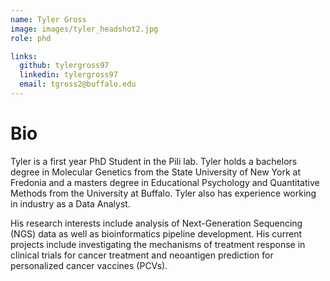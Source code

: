 ```yaml
---
name: Tyler Gross
image: images/tyler_headshot2.jpg
role: phd

links:
  github: tylergross97
  linkedin: tylergross97
  email: tgross2@buffalo.edu
---
```


# Bio
Tyler is a first year PhD Student in the Pili lab. Tyler holds a bachelors degree in Molecular Genetics from the State University of New York at Fredonia and a masters degree in Educational Psychology and Quantitative Methods from the University at Buffalo. Tyler also has experience working in industry as a Data Analyst.

His research interests include analysis of Next-Generation Sequencing (NGS) data as well as bioinformatics pipeline development. His current projects include investigating the mechanisms of treatment response in clinical trials for cancer treatment and neoantigen prediction for personalized cancer vaccines (PCVs).


